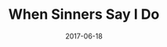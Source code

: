 ---
title: "When Sinners Say I Do"
speaker: "Tony Chon"
date: "2017-06-18"
sermonUrl: "//35.190.93.184/sermons/20170618_sunday_tony_chon_when_sinners_say_I_do.mp3"
---